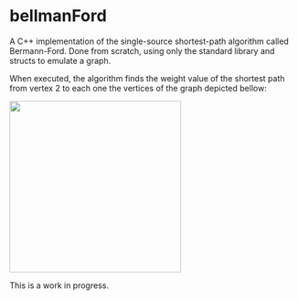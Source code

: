 # bellmanFord
A C++ implementation of the single-source shortest-path algorithm called Bermann-Ford. Done from scratch, using only the standard library and structs to emulate a graph.

When executed, the algorithm finds the weight value of the shortest path from vertex 2 to each one the vertices of the graph depicted bellow: 

<img src="https://imgur.com/eomJvzG.jpg" width=300/> 

This is a work in progress.
